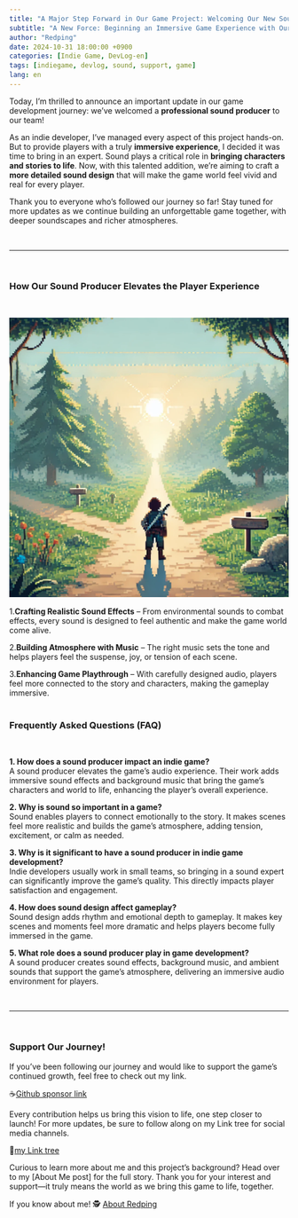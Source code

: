 ```yaml
---
title: "A Major Step Forward in Our Game Project: Welcoming Our New Sound Producer!"
subtitle: "A New Force: Beginning an Immersive Game Experience with Our Sound Producer"
author: "Redping"
date: 2024-10-31 18:00:00 +0900
categories: [Indie Game, DevLog-en]
tags: [indiegame, devlog, sound, support, game]
lang: en
---
```


Today, I’m thrilled to announce an important update in our game development journey: we’ve welcomed a **professional sound producer** to our team! 


As an indie developer, I’ve managed every aspect of this project hands-on. But to provide players with a truly **immersive experience**, I decided it was time to bring in an expert. Sound plays a critical role in **bringing characters and stories to life**. Now, with this talented addition, we’re aiming to craft a **more detailed sound design** that will make the game world feel vivid and real for every player.


Thank you to everyone who’s followed our journey so far! Stay tuned for more updates as we continue building an unforgettable game together, with deeper soundscapes and richer atmospheres.


<br/>

---


<br/>


### How Our Sound Producer Elevates the Player Experience


<br/>

![Sound desing main menu Image](/img/mainmenu.jpeg)

1.**Crafting Realistic Sound Effects** – From environmental sounds to combat effects, every sound is designed to feel authentic and make the game world come alive.


2.**Building Atmosphere with Music** – The right music sets the tone and helps players feel the suspense, joy, or tension of each scene.


3.**Enhancing Game Playthrough** – With carefully designed audio, players feel more connected to the story and characters, making the gameplay immersive.
<br/>
<br/>


### Frequently Asked Questions (FAQ)


<br/>


**1. How does a sound producer impact an indie game?**\
A sound producer elevates the game’s audio experience. Their work adds immersive sound effects and background music that bring the game’s characters and world to life, enhancing the player’s overall experience.


**2. Why is sound so important in a game?**\
Sound enables players to connect emotionally to the story. It makes scenes feel more realistic and builds the game’s atmosphere, adding tension, excitement, or calm as needed.


**3. Why is it significant to have a sound producer in indie game development?**\
Indie developers usually work in small teams, so bringing in a sound expert can significantly improve the game’s quality. This directly impacts player satisfaction and engagement.


**4. How does sound design affect gameplay?**\
Sound design adds rhythm and emotional depth to gameplay. It makes key scenes and moments feel more dramatic and helps players become fully immersed in the game.


**5. What role does a sound producer play in game development?**\
A sound producer creates sound effects, background music, and ambient sounds that support the game’s atmosphere, delivering an immersive audio environment for players.


<br/>


---


<br/>


### **Support Our Journey!**


If you’ve been following our journey and would like to support the game’s continued growth, feel free to check out my link. 


☕[Github sponsor link](https://github.com/sponsors/RedpingDev)


Every contribution helps us bring this vision to life, one step closer to launch! For more updates, be sure to follow along on my Link tree for social media channels.


🌲[my Link tree](https://linktr.ee/RedpingGames)


Curious to learn more about me and this project’s background? Head over to my \[About Me post] for the full story. Thank you for your interest and support—it truly means the world as we bring this game to life, together.

If you know about me! 🕵️ [About Redping](/about)